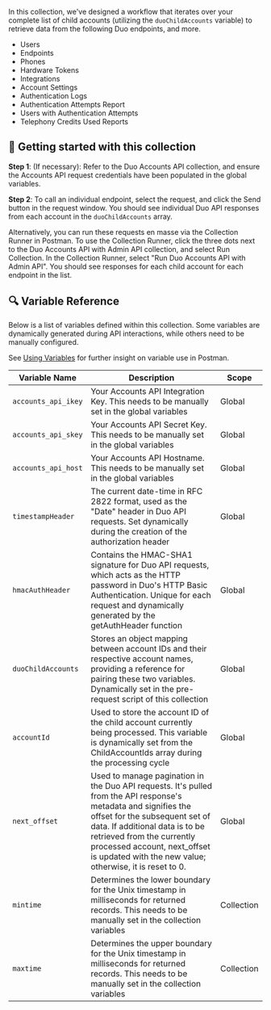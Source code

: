 
In this collection, we've designed a workflow that iterates over your complete list of child accounts (utilizing the `duoChildAccounts` variable) to retrieve data from the following Duo endpoints, and more.
- Users
- Endpoints
- Phones
- Hardware Tokens
- Integrations
- Account Settings
- Authentication Logs
- Authentication Attempts Report
- Users with Authentication Attempts
- Telephony Credits Used Reports

## 🚀 Getting started with this collection
**Step 1**: (If necessary): Refer to the Duo Accounts API collection, and ensure the Accounts API request credentials have been populated in the global variables.

**Step 2**: To call an individual endpoint, select the request, and click the Send button in the request window. You should see individual Duo API responses from each account in the `duoChildAccounts` array.

Alternatively, you can run these requests en masse via the Collection Runner in Postman. To use the Collection Runner, click the three dots next to the Duo Accounts API with Admin API collection, and select Run Collection. In the Collection Runner, select "Run Duo Accounts API with Admin API". You should see responses for each child account for each endpoint in the list.

## 🔍 Variable Reference
Below is a list of variables defined within this collection. Some variables are dynamically generated during API interactions, while others need to be manually configured.

See [Using Variables](https://learning.postman.com/docs/sending-requests/variables/) for further insight on variable use in Postman.

| Variable Name | Description | Scope |
|---------------|-------------|-------|
| `accounts_api_ikey` | Your Accounts API Integration Key. This needs to be manually set in the global variables | Global |
| `accounts_api_skey` | Your Accounts API Secret Key. This needs to be manually set in the global variables | Global |
| `accounts_api_host` | Your Accounts API Hostname. This needs to be manually set in the global variables | Global |
| `timestampHeader` | The current date-time in RFC 2822 format, used as the "Date" header in Duo API requests. Set dynamically during the creation of the authorization header | Global |
| `hmacAuthHeader` | Contains the HMAC-SHA1 signature for Duo API requests, which acts as the HTTP password in Duo's HTTP Basic Authentication. Unique for each request and dynamically generated by the getAuthHeader function | Global |
| `duoChildAccounts` | Stores an object mapping between account IDs and their respective account names, providing a reference for pairing these two variables. Dynamically set in the pre-request script of this collection | Global |
| `accountId` | Used to store the account ID of the child account currently being processed. This variable is dynamically set from the ChildAccountIds array during the processing cycle | Global |
| `next_offset` | Used to manage pagination in the Duo API requests. It's pulled from the API response's metadata and signifies the offset for the subsequent set of data. If additional data is to be retrieved from the currently processed account, next_offset is updated with the new value; otherwise, it is reset to 0. | Global |
| `mintime` | Determines the lower boundary for the Unix timestamp in milliseconds for returned records. This needs to be manually set in the collection variables | Collection |
| `maxtime` | Determines the upper boundary for the Unix timestamp in milliseconds for returned records. This needs to be manually set in the collection variables | Collection |
